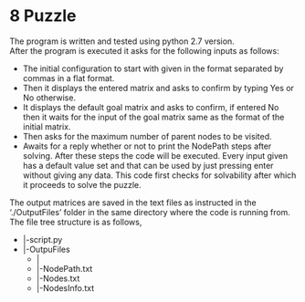 # 8 Puzzle
The program is written and tested using python 2.7 version.\
After the program is executed it asks for the following inputs as follows:
- The initial configuration to start with given in the format separated by commas in a flat format.
- Then it displays the entered matrix and asks to confirm by typing Yes or No otherwise.
- It displays the default goal matrix and asks to confirm, if entered No then it waits for the input of the goal matrix same as the format of the initial matrix.
- Then asks for the maximum number of parent nodes to be visited.
- Awaits for a reply whether or not to print the NodePath steps after solving.
After these steps the code will be executed. Every input given has a default value set and that can be used by just pressing enter without giving any data. This code first checks for solvability after which it proceeds to solve the puzzle.

The output matrices are saved in the text files as instructed in the ‘./OutputFiles’ folder in the same directory where the code is running from. The file tree structure is as follows,
- |-script.py
- |-OutpuFiles
	- |
	- |-NodePath.txt
	- |-Nodes.txt
	- |-NodesInfo.txt	
